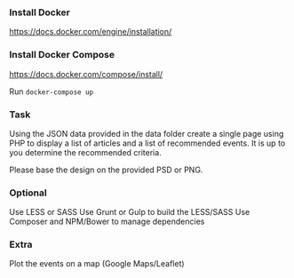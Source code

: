 ### Install Docker

https://docs.docker.com/engine/installation/

### Install Docker Compose

https://docs.docker.com/compose/install/

Run `docker-compose up`

### Task

Using the JSON data provided in the data folder create a single page using PHP to display a list of articles and a list of recommended events. It is up to you determine the recommended criteria.

Please base the design on the provided PSD or PNG.

### Optional

Use LESS or SASS
Use Grunt or Gulp to build the LESS/SASS
Use Composer and NPM/Bower to manage dependencies

### Extra

Plot the events on a map (Google Maps/Leaflet)
